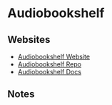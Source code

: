 # Audiobookshelf

## Websites

- [Audiobookshelf Website](https://www.audiobookshelf.org/)
- [Audiobookshelf Repo](https://github.com/advplyr/audiobookshelf)
- [Audiobookshelf Docs](https://www.audiobookshelf.org/docs)

## Notes
